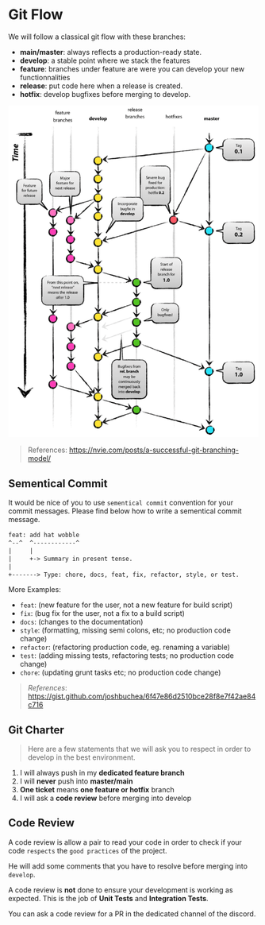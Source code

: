 # Git Flow

We will follow a classical git flow with these branches:

- **main/master**: always reflects a production-ready state.
- **develop**: a stable point where we stack the features
- **feature**: branches under feature are were you can develop your new functionnalities
- **release**: put code here when a release is created.
- **hotfix**: develop bugfixes before merging to develop.

![git flow](./images/git-flow.png)

> References: https://nvie.com/posts/a-successful-git-branching-model/

## Sementical Commit

It would be nice of you to use `sementical commit` convention for your commit messages.
Please find below how to write a sementical commit message.

```
feat: add hat wobble
^--^  ^------------^
|     |
|     +-> Summary in present tense.
|
+-------> Type: chore, docs, feat, fix, refactor, style, or test.
```

More Examples:

- `feat`: (new feature for the user, not a new feature for build script)
- `fix`: (bug fix for the user, not a fix to a build script)
- `docs`: (changes to the documentation)
- `style`: (formatting, missing semi colons, etc; no production code change)
- `refactor`: (refactoring production code, eg. renaming a variable)
- `test`: (adding missing tests, refactoring tests; no production code change)
- `chore`: (updating grunt tasks etc; no production code change)

> _References_: https://gist.github.com/joshbuchea/6f47e86d2510bce28f8e7f42ae84c716

## Git Charter

> Here are a few statements that we will ask you to respect in order to develop in the best environment.

1. I will always push in my **dedicated feature branch**
2. I will **never** push into **master/main**
3. **One ticket** means **one feature or hotfix** branch
4. I will ask a **code review** before merging into develop

## Code Review

A code review is allow a pair to read your code in order to check if your code `respects` the `good practices` of the project.

He will add some comments that you have to resolve before merging into `develop`.

A code review is **not** done to ensure your development is working as expected. This is the job of **Unit Tests** and **Integration Tests**.

You can ask a code review for a PR in the dedicated channel of the discord.

